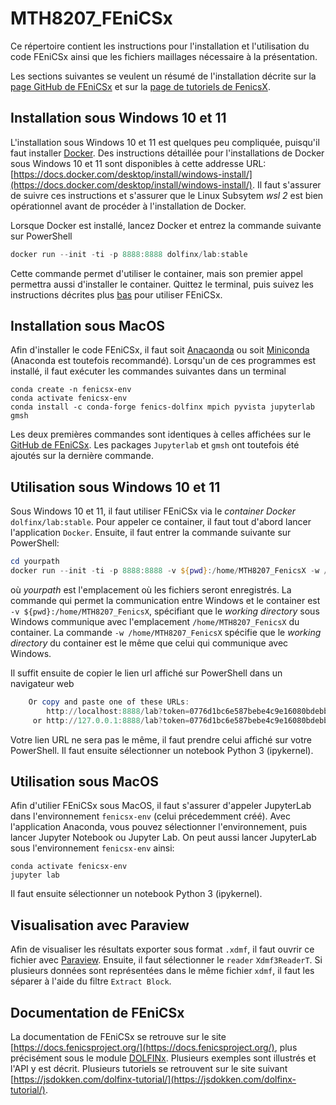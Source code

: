# MTH8207_FEniCSx

Ce répertoire contient les instructions pour l'installation et l'utilisation du code FEniCSx ainsi que les fichiers maillages nécessaire à la présentation.

Les sections suivantes se veulent un résumé de l'installation décrite sur la [page GitHub de FEniCSx](https://github.com/FEniCS/dolfinx#installation) et sur la [page de tutoriels de FenicsX](https://jorgensd.github.io/dolfinx-tutorial/fem.html#obtaining-the-software). 

## Installation sous Windows 10 et 11

L'installation sous Windows 10 et 11 est quelques peu compliquée, puisqu'il faut installer [Docker](https://www.docker.com/). Des instructions détaillée pour l'installations de Docker sous Windows 10 et 11 sont disponibles à cette addresse URL: [https://docs.docker.com/desktop/install/windows-install/](https://docs.docker.com/desktop/install/windows-install/). Il faut s'assurer de suivre ces instructions et s'assurer que le Linux Subsytem *wsl 2* est bien opérationnel avant de procéder à l'installation de Docker.

Lorsque Docker est installé, lancez Docker et entrez la commande suivante sur PowerShell

```powershell
docker run --init -ti -p 8888:8888 dolfinx/lab:stable	
```

Cette commande permet d'utiliser le container, mais son premier appel permettra aussi d'installer le container. Quittez le terminal, puis suivez les instructions décrites plus [bas](#utilisation-sous-windows-10-et-11) pour utiliser FEniCSx.

## Installation sous MacOS

Afin d'installer le code FEniCSx, il faut soit [Anacaonda](https://www.anaconda.com/) ou soit [Miniconda](https://docs.conda.io/en/latest/miniconda.html) (Anaconda est toutefois recommandé). Lorsqu'un de ces programmes est installé, il faut exécuter les commandes suivantes dans un terminal

```
conda create -n fenicsx-env
conda activate fenicsx-env
conda install -c conda-forge fenics-dolfinx mpich pyvista jupyterlab gmsh 
```

Les deux premières commandes sont identiques à celles affichées sur le [GitHub de FEniCSx](https://github.com/FEniCS/dolfinx#conda). Les packages `Jupyterlab` et `gmsh` ont toutefois été ajoutés sur la dernière commande.

## Utilisation sous Windows 10 et 11


Sous Windows 10 et 11, il faut utiliser FEniCSx via le *container Docker* `dolfinx/lab:stable`. Pour appeler ce container, il faut tout d'abord lancer l'application `Docker`. Ensuite, il faut entrer la commande suivante sur PowerShell:

```powershell
cd yourpath
docker run --init -ti -p 8888:8888 -v ${pwd}:/home/MTH8207_FenicsX -w /home/MTH8207_FenicsX dolfinx/lab:stable
```

où *yourpath* est l'emplacement où les fichiers seront enregistrés. La commande qui permet la communication entre Windows et le container est `-v ${pwd}:/home/MTH8207_FenicsX`, spécifiant que le *working directory* sous Windows communique avec l'emplacement `/home/MTH8207_FenicsX` du container. La commande `-w /home/MTH8207_FenicsX` spécifie que le *working directory* du container est le même que celui qui communique avec Windows.

Il suffit ensuite de copier le lien url affiché sur PowerShell dans un navigateur web

```powershell
    Or copy and paste one of these URLs:
        http://localhost:8888/lab?token=0776d1bc6e587bebe4c9e16080bdebba5f995e4df7ec18a5
     or http://127.0.0.1:8888/lab?token=0776d1bc6e587bebe4c9e16080bdebba5f995e4df7ec18a5
```

Votre lien URL ne sera pas le même, il faut prendre celui affiché sur votre PowerShell. Il faut ensuite sélectionner un notebook Python 3 (ipykernel).


## Utilisation sous MacOS

Afin d'utilier FEniCSx sous MacOS, il faut s'assurer d'appeler JupyterLab dans l'environnement `fenicsx-env` (celui précedemment créé). Avec l'application Anaconda, vous pouvez sélectionner l'environnement, puis lancer Jupyter Notebook ou Jupyter Lab. On peut aussi lancer JupyterLab sous l'environnement `fenicsx-env` ainsi:

```
conda activate fenicsx-env
jupyter lab
```

Il faut ensuite sélectionner un notebook Python 3 (ipykernel).

## Visualisation avec Paraview

Afin de visualiser les résultats exporter sous format `.xdmf`, il faut ouvrir ce fichier avec [Paraview](https://www.paraview.org/). Ensuite, il faut sélectionner le `reader` `Xdmf3ReaderT`. Si plusieurs données sont représentées dans le même fichier `xdmf`, il faut les séparer à l'aide du filtre `Extract Block`. 

## Documentation de FEniCSx

La documentation de FEniCSx se retrouve sur le site [https://docs.fenicsproject.org/](https://docs.fenicsproject.org/), plus précisément sous le module [DOLFINx](https://docs.fenicsproject.org/dolfinx/v0.7.2/python/). Plusieurs exemples sont illustrés et l'API y est décrit. Plusieurs tutoriels se retrouvent sur le site suivant [https://jsdokken.com/dolfinx-tutorial/](https://jsdokken.com/dolfinx-tutorial/).